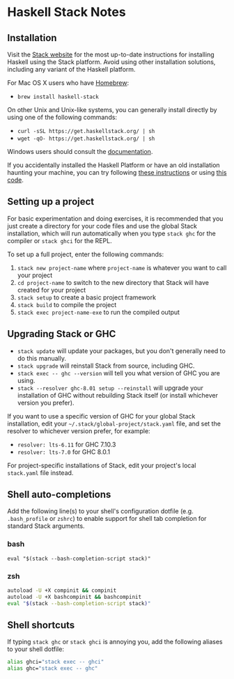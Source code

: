# Haskell Stack Notes

## Installation

Visit the [Stack website](https://docs.haskellstack.org/en/stable/README/) for the most up-to-date instructions for installing Haskell using the Stack platform. Avoid using other installation solutions, including any variant of the Haskell platform.

For Mac OS X users who have [Homebrew](http://brew.sh/):

- `brew install haskell-stack`

On other Unix and Unix-like systems, you can generally install directly by using one of the following commands:

- `curl -sSL https://get.haskellstack.org/ | sh`
- `wget -qO- https://get.haskellstack.org/ | sh`

Windows users should consult the [documentation](https://docs.haskellstack.org/en/stable/install_and_upgrade/#windows).

If you accidentally installed the Haskell Platform or have an old installation haunting your machine, you can try following [these instructions](https://mail.haskell.org/pipermail/haskell-cafe/2011-March/090170.html) or using [this code](https://gist.github.com/steakknife/3775443).

## Setting up a project

For basic experimentation and doing exercises, it is recommended that you just create a directory for your code files and use the global Stack installation, which will run automatically when you type `stack ghc` for the compiler or `stack ghci` for the REPL.

To set up a full project, enter the following commands:

1. `stack new project-name` where `project-name` is whatever you want to call your project
2. `cd project-name` to switch to the new directory that Stack will have created for your project
3. `stack setup` to create a basic project framework
4. `stack build` to compile the project
5. `stack exec project-name-exe` to run the compiled output

## Upgrading Stack or GHC

- `stack update` will update your packages, but you don't generally need to do this manually.
- `stack upgrade` will reinstall Stack from source, including GHC.
- `stack exec -- ghc --version` will tell you what version of GHC you are using.
- `stack --resolver ghc-8.01 setup --reinstall` will upgrade your installation of GHC without rebuilding Stack itself (or install whichever version you prefer).

If you want to use a specific version of GHC for your global Stack installation, edit your `~/.stack/global-project/stack.yaml` file, and set the resolver to whichever version prefer, for example:

- `resolver: lts-6.11` for GHC 7.10.3
- `resolver: lts-7.0` for GHC 8.0.1

For project-specific installations of Stack, edit your project's local `stack.yaml` file instead.

## Shell auto-completions

Add the following line(s) to your shell's configuration dotfile (e.g. `.bash_profile` or `zshrc`) to enable support for shell tab completion for standard Stack arguments.

### bash

`eval "$(stack --bash-completion-script stack)"`

### zsh

```sh
autoload -U +X compinit && compinit
autoload -U +X bashcompinit && bashcompinit
eval "$(stack --bash-completion-script stack)"
```

## Shell shortcuts

If typing `stack ghc` or `stack ghci` is annoying you, add the following aliases to your shell dotfile:

```sh
alias ghci="stack exec -- ghci"
alias ghc="stack exec -- ghc"
```

